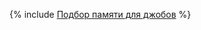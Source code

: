 {% include [Подбор памяти для джобов](../../../_includes/user-guide/data-processing/scheduler/memory-digest.md) %}